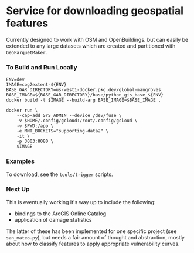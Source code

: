 # Service for downloading geospatial features
Currently designed to work with OSM and OpenBuildings. but can easily be extended to any large datasets which are created and partitioned with `GeoParquetMaker`.

### To Build and Run Locally
```
ENV=dev
IMAGE=cog2extent-${ENV}
BASE_GAR_DIRECTORY=us-west1-docker.pkg.dev/global-mangroves
BASE_IMAGE=${BASE_GAR_DIRECTORY}/base/python_gis_base_${ENV}
docker build -t $IMAGE --build-arg BASE_IMAGE=$BASE_IMAGE .
```

```
docker run \
    --cap-add SYS_ADMIN --device /dev/fuse \
    -v $HOME/.config/gcloud:/root/.config/gcloud \
    -v $PWD:/app \
    -e MNT_BUCKETS="supporting-data2" \
    -it \
    -p 3003:8080 \
    $IMAGE
```

### Examples
To download, see the `tools/trigger` scripts.

### Next Up
This is eventually working it's way up to include the following:
- bindings to the ArcGIS Online Catalog
- application of damage statistics

The latter of these has been implemented for one specific project (see `san_mateo.py`), but needs a fair amount of thought and abstraction, mostly about how to classify features to apply appropriate vulnerability curves.